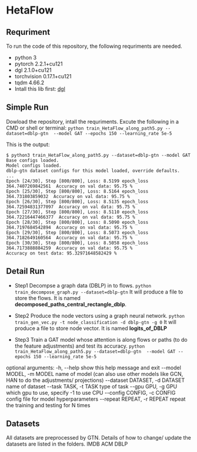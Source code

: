 # HetaFlow



## Requriment
To run the code of this repository, the following requriments are needed.
- python          3
- pytorch         2.2.1+cu121
- dgl             2.1.0+cu121
- torchvision     0.17.1+cu121
- tqdm            4.66.2
-  Intall this lib first: [dgl](https://github.com/dmlc/dgl)

## Simple Run
Dowload the repository, intall the requriments. Excute the following in a CMD or shell or terminal:
`python train_HetaFlow_along_path5.py --dataset=dblp-gtn  --model GAT --epochs 150 --learning_rate 5e-5`



This is the output:
```
$ python3 train_HetaFlow_along_path5.py --dataset=dblp-gtn --model GAT
Base configs loaded.
Model configs loaded.
dblp-gtn dataset configs for this model loaded, override defaults.
...
Epoch [24/30], Step [800/800], Loss: 8.5199 epoch_loss 364.7407269842561  Accuracy on val data: 95.75 %
Epoch [25/30], Step [800/800], Loss: 8.5164 epoch_loss 364.731803859032  Accuracy on val data: 95.75 %
Epoch [26/30], Step [800/800], Loss: 8.5135 epoch_loss 364.72594831377097  Accuracy on val data: 95.75 %
Epoch [27/30], Step [800/800], Loss: 8.5110 epoch_loss 364.72216447466377  Accuracy on val data: 95.75 %
Epoch [28/30], Step [800/800], Loss: 8.5090 epoch_loss 364.7197684542894  Accuracy on val data: 95.75 %
Epoch [29/30], Step [800/800], Loss: 8.5073 epoch_loss 364.7182649160564  Accuracy on val data: 95.75 %
Epoch [30/30], Step [800/800], Loss: 8.5058 epoch_loss 364.7173888884259  Accuracy on val data: 95.75 %
Accuracy on test data: 95.32971648582429 %
```

## Detail Run
- Step1
Decompse a graph data (DBLP) in to flows.
`python train_decompose_graph.py --dataset=dblp-gtn`
It will produce a file to store the flows. It is named **decomposed_paths_central_rectangle_dblp**.

- Step2
Produce the node vectors using a graph neural network.
`python train_gen_vec.py -t node_classification -d dblp-gtn -g 0`
It will produce a file to store node vector. It is named **logits_of_DBLP**

- Step3
Train a GAT model whose attention is along flows or paths (to do the feature adjustments) and test its accuracy.
`python train_HetaFlow_along_path5.py --dataset=dblp-gtn  --model GAT --epochs 150 --learning_rate 5e-5`

optional arguments:
  -h, --help            show this help message and exit
  --model MODEL, -m MODEL
                        name of model (can also use other models like GCN, HAN to do the adjustments/ projections)
  --dataset DATASET, -d DATASET
                        name of dataset
  --task TASK, -t TASK  type of task
  --gpu GPU, -g GPU     which gpu to use, specify -1 to use CPU
  --config CONFIG, -c CONFIG
                        config file for model hyperparameters
  --repeat REPEAT, -r REPEAT
                        repeat the training and testing for N times
## Datasets
All datasets are preprocessed by GTN. Details of how to change/ update the datasets are listed in the folders.
IMDB
ACM
DBLP
